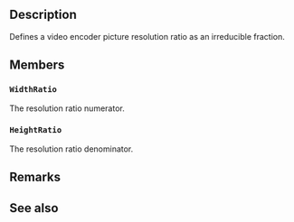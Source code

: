 ## Description

Defines a video encoder picture resolution ratio as an irreducible fraction.

## Members

### `WidthRatio`

The resolution ratio numerator.

### `HeightRatio`

The resolution ratio denominator.

## Remarks

## See also
